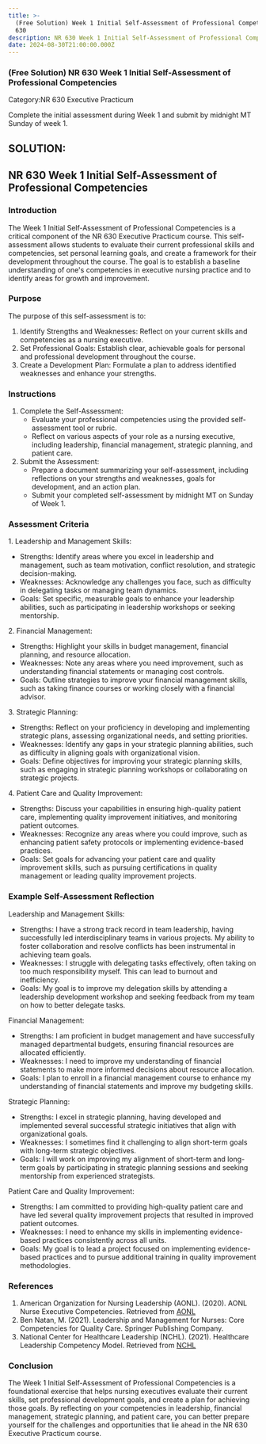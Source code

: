```yaml
---
title: >-
  (Free Solution) Week 1 Initial Self-Assessment of Professional Competencies NR
  630 
description: NR 630 Week 1 Initial Self-Assessment of Professional Competencies
date: 2024-08-30T21:00:00.000Z
---
```


### (Free Solution) NR 630 Week 1 Initial Self-Assessment of Professional Competencies

Category:NR 630 Executive Practicum

Complete the initial assessment during Week 1 and submit by midnight MT Sunday of week 1.

## SOLUTION:

## NR 630 Week 1 Initial Self-Assessment of Professional Competencies

### Introduction

The Week 1 Initial Self-Assessment of Professional Competencies is a critical component of the NR 630 Executive Practicum course. This self-assessment allows students to evaluate their current professional skills and competencies, set personal learning goals, and create a framework for their development throughout the course. The goal is to establish a baseline understanding of one's competencies in executive nursing practice and to identify areas for growth and improvement.

### Purpose

The purpose of this self-assessment is to:

1. Identify Strengths and Weaknesses: Reflect on your current skills and competencies as a nursing executive.
2. Set Professional Goals: Establish clear, achievable goals for personal and professional development throughout the course.
3. Create a Development Plan: Formulate a plan to address identified weaknesses and enhance your strengths.

### Instructions

1. Complete the Self-Assessment:
   * Evaluate your professional competencies using the provided self-assessment tool or rubric.
   * Reflect on various aspects of your role as a nursing executive, including leadership, financial management, strategic planning, and patient care.
2. Submit the Assessment:
   * Prepare a document summarizing your self-assessment, including reflections on your strengths and weaknesses, goals for development, and an action plan.
   * Submit your completed self-assessment by midnight MT on Sunday of Week 1.

### Assessment Criteria

1\. Leadership and Management Skills:

* Strengths: Identify areas where you excel in leadership and management, such as team motivation, conflict resolution, and strategic decision-making.
* Weaknesses: Acknowledge any challenges you face, such as difficulty in delegating tasks or managing team dynamics.
* Goals: Set specific, measurable goals to enhance your leadership abilities, such as participating in leadership workshops or seeking mentorship.

2\. Financial Management:

* Strengths: Highlight your skills in budget management, financial planning, and resource allocation.
* Weaknesses: Note any areas where you need improvement, such as understanding financial statements or managing cost controls.
* Goals: Outline strategies to improve your financial management skills, such as taking finance courses or working closely with a financial advisor.

3\. Strategic Planning:

* Strengths: Reflect on your proficiency in developing and implementing strategic plans, assessing organizational needs, and setting priorities.
* Weaknesses: Identify any gaps in your strategic planning abilities, such as difficulty in aligning goals with organizational vision.
* Goals: Define objectives for improving your strategic planning skills, such as engaging in strategic planning workshops or collaborating on strategic projects.

4\. Patient Care and Quality Improvement:

* Strengths: Discuss your capabilities in ensuring high-quality patient care, implementing quality improvement initiatives, and monitoring patient outcomes.
* Weaknesses: Recognize any areas where you could improve, such as enhancing patient safety protocols or implementing evidence-based practices.
* Goals: Set goals for advancing your patient care and quality improvement skills, such as pursuing certifications in quality management or leading quality improvement projects.

### Example Self-Assessment Reflection

Leadership and Management Skills:

* Strengths: I have a strong track record in team leadership, having successfully led interdisciplinary teams in various projects. My ability to foster collaboration and resolve conflicts has been instrumental in achieving team goals.
* Weaknesses: I struggle with delegating tasks effectively, often taking on too much responsibility myself. This can lead to burnout and inefficiency.
* Goals: My goal is to improve my delegation skills by attending a leadership development workshop and seeking feedback from my team on how to better delegate tasks.

Financial Management:

* Strengths: I am proficient in budget management and have successfully managed departmental budgets, ensuring financial resources are allocated efficiently.
* Weaknesses: I need to improve my understanding of financial statements to make more informed decisions about resource allocation.
* Goals: I plan to enroll in a financial management course to enhance my understanding of financial statements and improve my budgeting skills.

Strategic Planning:

* Strengths: I excel in strategic planning, having developed and implemented several successful strategic initiatives that align with organizational goals.
* Weaknesses: I sometimes find it challenging to align short-term goals with long-term strategic objectives.
* Goals: I will work on improving my alignment of short-term and long-term goals by participating in strategic planning sessions and seeking mentorship from experienced strategists.

Patient Care and Quality Improvement:

* Strengths: I am committed to providing high-quality patient care and have led several quality improvement projects that resulted in improved patient outcomes.
* Weaknesses: I need to enhance my skills in implementing evidence-based practices consistently across all units.
* Goals: My goal is to lead a project focused on implementing evidence-based practices and to pursue additional training in quality improvement methodologies.

### References

1. American Organization for Nursing Leadership (AONL). (2020). AONL Nurse Executive Competencies. Retrieved from [AONL](https://www.aonl.org)
2. Ben Natan, M. (2021). Leadership and Management for Nurses: Core Competencies for Quality Care. Springer Publishing Company.
3. National Center for Healthcare Leadership (NCHL). (2021). Healthcare Leadership Competency Model. Retrieved from [NCHL](https://www.nchl.org)

### Conclusion

The Week 1 Initial Self-Assessment of Professional Competencies is a foundational exercise that helps nursing executives evaluate their current skills, set professional development goals, and create a plan for achieving those goals. By reflecting on your competencies in leadership, financial management, strategic planning, and patient care, you can better prepare yourself for the challenges and opportunities that lie ahead in the NR 630 Executive Practicum course.
